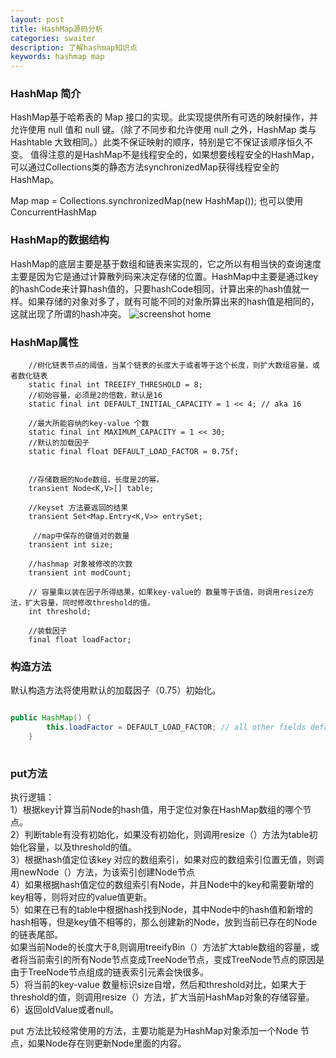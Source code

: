 ```yaml
---
layout: post
title: HashMap源码分析
categories: swaiter
description: 了解hashmap知识点
keywords: hashmap map
---
```


### HashMap 简介
HashMap基于哈希表的 Map 接口的实现。此实现提供所有可选的映射操作，并允许使用 null 值和 null 键。（除了不同步和允许使用 null 之外，HashMap 类与 Hashtable 大致相同。）此类不保证映射的顺序，特别是它不保证该顺序恒久不变。
值得注意的是HashMap不是线程安全的，如果想要线程安全的HashMap，可以通过Collections类的静态方法synchronizedMap获得线程安全的HashMap。

Map map = Collections.synchronizedMap(new HashMap());
也可以使用ConcurrentHashMap

### HashMap的数据结构

HashMap的底层主要是基于数组和链表来实现的，它之所以有相当快的查询速度主要是因为它是通过计算散列码来决定存储的位置。HashMap中主要是通过key的hashCode来计算hash值的，只要hashCode相同，计算出来的hash值就一样。如果存储的对象对多了，就有可能不同的对象所算出来的hash值是相同的，这就出现了所谓的hash冲突。
![screenshot home](https://swaiter.github.io/images/posts/java/hash_structor.png)

### HashMap属性
```
    //树化链表节点的阈值，当某个链表的长度大于或者等于这个长度，则扩大数组容量，或者数化链表
	static final int TREEIFY_THRESHOLD = 8;
    //初始容量，必须是2的倍数，默认是16
    static final int DEFAULT_INITIAL_CAPACITY = 1 << 4; // aka 16
 
    //最大所能容纳的key-value 个数
    static final int MAXIMUM_CAPACITY = 1 << 30;
    //默认的加载因子
    static final float DEFAULT_LOAD_FACTOR = 0.75f;
 
	
	//存储数据的Node数组，长度是2的幂。
    transient Node<K,V>[] table;
 
    //keyset 方法要返回的结果
    transient Set<Map.Entry<K,V>> entrySet;
 
     //map中保存的键值对的数量
    transient int size;
 
    //hashmap 对象被修改的次数
    transient int modCount;
 
    // 容量乘以装在因子所得结果，如果key-value的 数量等于该值，则调用resize方法，扩大容量，同时修改threshold的值。
    int threshold;
 
    //装载因子
    final float loadFactor;

```

### 构造方法
默认构造方法将使用默认的加载因子（0.75）初始化。

```java

public HashMap() {
        this.loadFactor = DEFAULT_LOAD_FACTOR; // all other fields defaulted
    }
    
```
### put方法
执行逻辑：  
1）根据key计算当前Node的hash值，用于定位对象在HashMap数组的哪个节点。  
2）判断table有没有初始化，如果没有初始化，则调用resize（）方法为table初始化容量，以及threshold的值。  
3）根据hash值定位该key 对应的数组索引，如果对应的数组索引位置无值，则调用newNode（）方法，为该索引创建Node节点  
4）如果根据hash值定位的数组索引有Node，并且Node中的key和需要新增的key相等，则将对应的value值更新。  
5）如果在已有的table中根据hash找到Node，其中Node中的hash值和新增的hash相等，但是key值不相等的，那么创建新的Node，放到当前已存在的Node的链表尾部。  
      如果当前Node的长度大于8,则调用treeifyBin（）方法扩大table数组的容量，或者将当前索引的所有Node节点变成TreeNode节点，变成TreeNode节点的原因是由于TreeNode节点组成的链表索引元素会快很多。  
5）将当前的key-value 数量标识size自增，然后和threshold对比，如果大于threshold的值，则调用resize（）方法，扩大当前HashMap对象的存储容量。  
6）返回oldValue或者null。  

put 方法比较经常使用的方法，主要功能是为HashMap对象添加一个Node 节点，如果Node存在则更新Node里面的内容。
